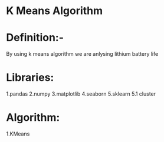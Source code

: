 # K Means Algorithm

# Definition:- 
  By using k means algorithm we are anlysing lithium battery life
# Libraries:
  1.pandas
  2.numpy
  3.matplotlib
  4.seaborn
  5.sklearn
    5.1 cluster
# Algorithm:
  1.KMeans 
